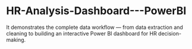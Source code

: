 # HR-Analysis-Dashboard---PowerBI
It demonstrates the complete data workflow — from data extraction and cleaning to building an interactive Power BI dashboard for HR decision-making.
